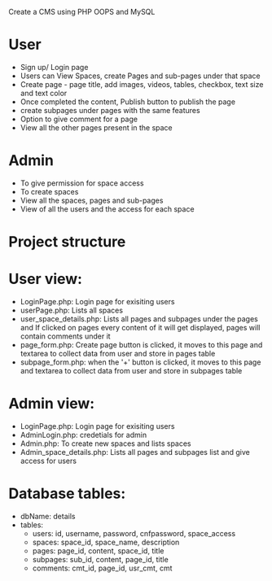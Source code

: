 Create a CMS using PHP OOPS and MySQL

# User
- Sign up/ Login page
- Users can View Spaces, create Pages and sub-pages under that space
- Create page - page title, add images, videos, tables, checkbox, text size and text color
- Once completed the content, Publish button to publish the page
- create subpages under pages with the same features
- Option to give comment for a page
- View all the other pages present in the space

# Admin
- To give permission for space access
- To create spaces
- View all the spaces, pages and sub-pages
- View of all the users and the access for each space

# Project structure
# User view:
- LoginPage.php: Login page for exisiting users
- userPage.php: Lists all spaces
- user_space_details.php: Lists all pages and subpages under the pages and If clicked on pages every content of it will get displayed, pages will contain comments under it
- page_form.php: Create page button is clicked, it moves to this page and textarea to collect data from user and store in pages table
- subpage_form.php: when the '+' button is clicked, it moves to this page and textarea to collect data from user and store in subpages table

# Admin view:
- LoginPage.php: Login page for exisiting users
- AdminLogin.php: credetials for admin
- Admin.php: To create new spaces and lists spaces
- Admin_space_details.php: Lists all pages and subpages list and give access for users

# Database tables:
- dbName: details
- tables:
   - users: id, username, password, cnfpassword, space_access
   - spaces: space_id, space_name, description
   - pages: page_id, content, space_id, title
   - subpages: sub_id, content, page_id, title
   - comments: cmt_id, page_id, usr_cmt, cmt
